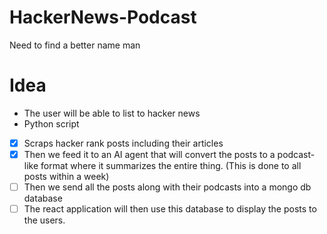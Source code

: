 # HackerNews-Podcast

Need to find a better name man

# Idea

- The user will be able to list to hacker news
- Python script
- [x] Scraps hacker rank posts including their articles
- [x] Then we feed it to an AI agent that will convert the posts to a podcast-like format where it summarizes the entire thing. (This is done to all posts within a week)
- [ ] Then we send all the posts along with their podcasts into a mongo db database
- [ ] The react application will then use this database to display the posts to the users.
